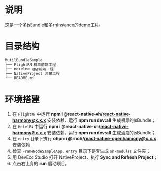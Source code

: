 # 说明
这是一个多jsBundle和多rnInstance的demo工程。


# 目录结构

```md
MutilBundleSample
├── FlightRN 机票前端工程
├── HotelRN 酒店前端工程
├── NativeProject 鸿蒙工程
└── README.md
```


# 环境搭建
1. 在 `FlightRN` 中运行 **npm i @react-native-oh/react-native-harmony@x.x.x** 安装依赖，运行 **npm run dev:all** 生成机票的jsBundle；
2. 在 `HotelRN` 中运行 **npm i @react-native-oh/react-native-harmony@x.x.x** 安装依赖，运行 **npm run dev:all** 生成酒店的jsBundle；
3. 在 `entry` 目录下执行 **ohpm i @rnoh/react-native-openharmony@x.x.x** 安装依赖；
4. 检查 `FrameNodeSampleApp`、`entry` 目录下是否生成 `oh-modules` 文件夹；
5. 用 DevEco Studio 打开 NativeProject，执行 **Sync and Refresh Project**；
6. 点击右上角的 **run** 启动项目。

